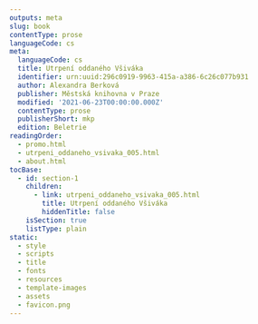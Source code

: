 ```yaml
---
outputs: meta
slug: book
contentType: prose
languageCode: cs
meta:
  languageCode: cs
  title: Utrpení oddaného Všiváka
  identifier: urn:uuid:296c0919-9963-415a-a386-6c26c077b931
  author: Alexandra Berková
  publisher: Městská knihovna v Praze
  modified: '2021-06-23T00:00:00.000Z'
  contentType: prose
  publisherShort: mkp
  edition: Beletrie
readingOrder:
  - promo.html
  - utrpeni_oddaneho_vsivaka_005.html
  - about.html
tocBase:
  - id: section-1
    children:
      - link: utrpeni_oddaneho_vsivaka_005.html
        title: Utrpení oddaného Všiváka
        hiddenTitle: false
    isSection: true
    listType: plain
static:
  - style
  - scripts
  - title
  - fonts
  - resources
  - template-images
  - assets
  - favicon.png
---
```

